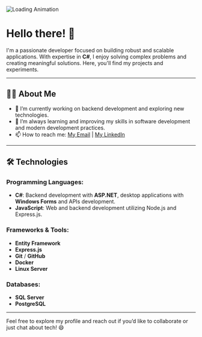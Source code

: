 ![Loading Animation](https://media0.giphy.com/media/v1.Y2lkPTc5MGI3NjExOTB5N2twZDRhODZxaXc5eDdocnJ3ZDRkYW94M3V2ZWZpcXVuOHd6biZlcD12MV9pbnRlcm5hbF9naWZfYnlfaWQmY3Q9Zw/qgQUggAC3Pfv687qPC/giphy.gif)

# Hello there! 👋

I'm a passionate developer focused on building robust and scalable applications. With expertise in **C#**, I enjoy solving complex problems and creating meaningful solutions. Here, you'll find my projects and experiments.

---

## 👨‍💻 About Me
- 🔭 I’m currently working on backend development and exploring new technologies.
- 🌱 I’m always learning and improving my skills in software development and modern development practices.
- 📫 How to reach me: [My Email](mailto:silvalimamatheus@outlook.com) | [My Linkedln](https://linkedin.com/in/matheussilvalimaa)

---

## 🛠️ Technologies
### Programming Languages:
- **C#**: Backend development with **ASP.NET**, desktop applications with **Windows Forms** and APIs development.
- **JavaScript**: Web and backend development utilizing Node.js and Express.js.

### Frameworks & Tools:
- **Entity Framework**
- **Express.js**
- **Git** / **GitHub**
- **Docker**
- **Linux Server**

### Databases:
- **SQL Server**
- **PostgreSQL**

---

Feel free to explore my profile and reach out if you’d like to collaborate or just chat about tech! 😄
